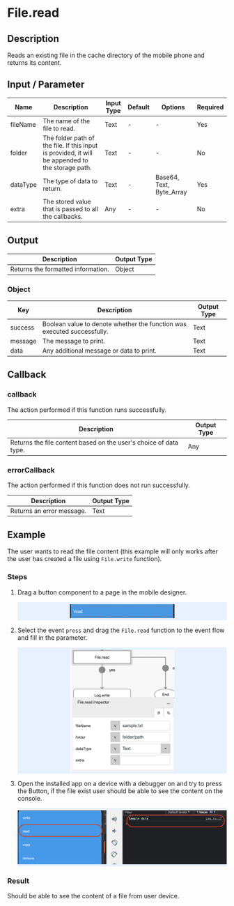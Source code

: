 # File.read

## Description

Reads an existing file in the cache directory of the mobile phone and returns its content.

## Input / Parameter

| Name | Description | Input Type | Default | Options | Required |
| ------ | ------ | ------ | ------ | ------ | ------ |
| fileName | The name of the file to read. | Text | - | - | Yes |
| folder | The folder path of the file. If this input is provided, it will be appended to the storage path. | Text | - | - | No |
| dataType | The type of data to return. | Text | - | Base64, Text, Byte_Array | Yes |
| extra | The stored value that is passed to all the callbacks. | Any | - | - | No |

## Output

| Description | Output Type |
| ------ | ------ |
| Returns the formatted information. | Object |

### Object

| Key | Description | Output Type |
| ------ | ------ | ------ |
| success | Boolean value to denote whether the function was executed successfully. | Text |
| message | The message to print. | Text |
| data | Any additional message or data to print. | Text |

## Callback

### callback

The action performed if this function runs successfully.

| Description | Output Type |
| ------ | ------ |
| Returns the file content based on the user's choice of data type. | Any |

### errorCallback

The action performed if this function does not run successfully.

| Description | Output Type |
| ------ | ------ |
| Returns an error message. | Text |

## Example

The user wants to read the file content (this example will only works after the user has created a file using `File.write` function).

### Steps

1. Drag a button component to a page in the mobile designer.

    <div style="display:flex; align-items:center; justify-content:center; background-color: #E7F1FF;">
        <img src="./read-step-1.png"
        style="width: 50%; padding: 5px;"/>
    </div>

2. Select the event `press` and drag the `File.read` function to the event flow and fill in the parameter.

    <div style="display:flex; align-items:center; justify-content:center; background-color: #E7F1FF;">
        <img src="./read-step-2.png"
        style="width: 50%; padding: 5px;"/>
    </div>

3. Open the installed app on a device with a debugger on and try to press the Button, if the file exist user should be able to see the content on the console.

    <div style="display:flex; align-items:center; justify-content:center; background-color: #E7F1FF;">
        <img src="./read-step-3.png"
        style="width: 100%; padding: 5px;"/>
    </div>

### Result

Should be able to see the content of a file from user device.